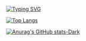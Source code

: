  [![Typing SVG](https://readme-typing-svg.demolab.com/?lines=E+L+L+O;E+L+L+O)](https://git.io/typing-svg)
 
 [![Top Langs](https://github-readme-stats.vercel.app/api/top-langs/?username=Fakoooo&layout=compact)](https://github.com/Fakoooo/github-readme-stats)
 
[![Anurag's GitHub stats-Dark](https://github-readme-stats.vercel.app/api?username=Fakoooo&show_icons=true&theme=dark#gh-dark-mode-only)](https://github.com/aFakoooo/github-readme-stats#gh-dark-mode-only)
 
 
